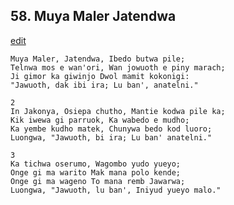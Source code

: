 
## 58.  Muya Maler Jatendwa
[edit](https://docs.google.com/document/d/1lLiJyN8n3_kUGKUfLgm_LqVk2WrELhOH/edit?mode=html)



    Muya Maler, Jatendwa, Ibedo butwa pile;
    Telnwa mos e wan'ori, Wan jowuoth e piny marach;
    Ji gimor ka giwinjo Dwol mamit kokonigi:
    "Jawuoth, dak ibi ira; Lu ban', anatelni."

    2
    In Jakonya, Osiepa chutho, Mantie kodwa pile ka;
    Kik iwewa gi parruok, Ka wabedo e mudho;
    Ka yembe kudho matek, Chunywa bedo kod luoro;
    Luongwa, "Jawuoth, bi ira; Lu ban' anatelni."

    3
    Ka tichwa oserumo, Wagombo yudo yueyo;
    Onge gi ma warito Mak mana polo kende;
    Onge gi ma wageno To mana remb Jawarwa;
    Luongwa, "Jawuoth, lu ban', Iniyud yueyo malo."
